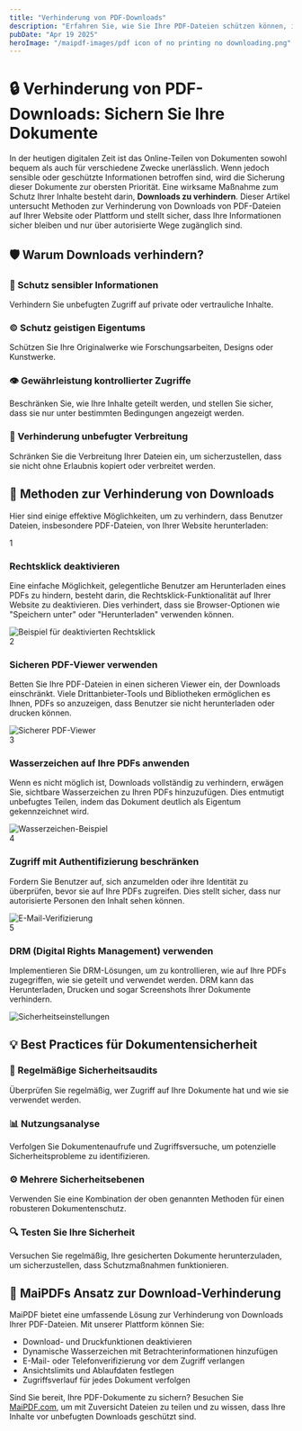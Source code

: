 ```yaml
---
title: "Verhinderung von PDF-Downloads"
description: "Erfahren Sie, wie Sie Ihre PDF-Dateien schützen können, indem Sie unbefugte Downloads verhindern."
pubDate: "Apr 19 2025"
heroImage: "/maipdf-images/pdf icon of no printing no downloading.png"
---
```


# 🔒 Verhinderung von PDF-Downloads: Sichern Sie Ihre Dokumente

<div class="intro-panel">
  In der heutigen digitalen Zeit ist das Online-Teilen von Dokumenten sowohl bequem als auch für verschiedene Zwecke unerlässlich. Wenn jedoch sensible oder geschützte Informationen betroffen sind, wird die Sicherung dieser Dokumente zur obersten Priorität. Eine wirksame Maßnahme zum Schutz Ihrer Inhalte besteht darin, <strong>Downloads zu verhindern</strong>. Dieser Artikel untersucht Methoden zur Verhinderung von Downloads von PDF-Dateien auf Ihrer Website oder Plattform und stellt sicher, dass Ihre Informationen sicher bleiben und nur über autorisierte Wege zugänglich sind.
</div>

## 🛡️ Warum Downloads verhindern?

<div class="features-grid">
  <div class="card">
    <h3>🔐 Schutz sensibler Informationen</h3>
    <p>Verhindern Sie unbefugten Zugriff auf private oder vertrauliche Inhalte.</p>
  </div>
  
  <div class="card">
    <h3>©️ Schutz geistigen Eigentums</h3>
    <p>Schützen Sie Ihre Originalwerke wie Forschungsarbeiten, Designs oder Kunstwerke.</p>
  </div>
  
  <div class="card">
    <h3>👁️ Gewährleistung kontrollierter Zugriffe</h3>
    <p>Beschränken Sie, wie Ihre Inhalte geteilt werden, und stellen Sie sicher, dass sie nur unter bestimmten Bedingungen angezeigt werden.</p>
  </div>
  
  <div class="card">
    <h3>🚫 Verhinderung unbefugter Verbreitung</h3>
    <p>Schränken Sie die Verbreitung Ihrer Dateien ein, um sicherzustellen, dass sie nicht ohne Erlaubnis kopiert oder verbreitet werden.</p>
  </div>
</div>

## 🔧 Methoden zur Verhinderung von Downloads

Hier sind einige effektive Möglichkeiten, um zu verhindern, dass Benutzer Dateien, insbesondere PDF-Dateien, von Ihrer Website herunterladen:

<div class="steps-container">
  <div class="step">
    <div class="step-number">1</div>
    <div class="step-content">
      <h3>Rechtsklick deaktivieren</h3>
      <p>Eine einfache Möglichkeit, gelegentliche Benutzer am Herunterladen eines PDFs zu hindern, besteht darin, die Rechtsklick-Funktionalität auf Ihrer Website zu deaktivieren. Dies verhindert, dass sie Browser-Optionen wie "Speichern unter" oder "Herunterladen" verwenden können.</p>
      <img src="/maipdf-images/check%20pdf%20open%20result.png" alt="Beispiel für deaktivierten Rechtsklick" />
    </div>
  </div>
  
  <div class="step">
    <div class="step-number">2</div>
    <div class="step-content">
      <h3>Sicheren PDF-Viewer verwenden</h3>
      <p>Betten Sie Ihre PDF-Dateien in einen sicheren Viewer ein, der Downloads einschränkt. Viele Drittanbieter-Tools und Bibliotheken ermöglichen es Ihnen, PDFs so anzuzeigen, dass Benutzer sie nicht herunterladen oder drucken können.</p>
      <img src="/maipdf-images/pdf%20native%20view%20on%20ui.png" alt="Sicherer PDF-Viewer" />
    </div>
  </div>
  
  <div class="step">
    <div class="step-number">3</div>
    <div class="step-content">
      <h3>Wasserzeichen auf Ihre PDFs anwenden</h3>
      <p>Wenn es nicht möglich ist, Downloads vollständig zu verhindern, erwägen Sie, sichtbare Wasserzeichen zu Ihren PDFs hinzuzufügen. Dies entmutigt unbefugtes Teilen, indem das Dokument deutlich als Eigentum gekennzeichnet wird.</p>
      <img src="/maipdf-images/check%20water%20mark%20information.png" alt="Wasserzeichen-Beispiel" />
    </div>
  </div>
  
  <div class="step">
    <div class="step-number">4</div>
    <div class="step-content">
      <h3>Zugriff mit Authentifizierung beschränken</h3>
      <p>Fordern Sie Benutzer auf, sich anzumelden oder ihre Identität zu überprüfen, bevor sie auf Ihre PDFs zugreifen. Dies stellt sicher, dass nur autorisierte Personen den Inhalt sehen können.</p>
      <img src="/maipdf-images/get%20email%20verification%20before%20read.jpg" alt="E-Mail-Verifizierung" />
    </div>
  </div>
  
  <div class="step">
    <div class="step-number">5</div>
    <div class="step-content">
      <h3>DRM (Digital Rights Management) verwenden</h3>
      <p>Implementieren Sie DRM-Lösungen, um zu kontrollieren, wie auf Ihre PDFs zugegriffen, wie sie geteilt und verwendet werden. DRM kann das Herunterladen, Drucken und sogar Screenshots Ihrer Dokumente verhindern.</p>
      <img src="/maipdf-images/security%20setting.png" alt="Sicherheitseinstellungen" />
    </div>
  </div>
</div>

## 💡 Best Practices für Dokumentensicherheit

<div class="features-grid">
  <div class="feature-card">
    <h3>🔄 Regelmäßige Sicherheitsaudits</h3>
    <p>Überprüfen Sie regelmäßig, wer Zugriff auf Ihre Dokumente hat und wie sie verwendet werden.</p>
  </div>
  
  <div class="feature-card">
    <h3>📊 Nutzungsanalyse</h3>
    <p>Verfolgen Sie Dokumentenaufrufe und Zugriffsversuche, um potenzielle Sicherheitsprobleme zu identifizieren.</p>
  </div>
  
  <div class="feature-card">
    <h3>⚙️ Mehrere Sicherheitsebenen</h3>
    <p>Verwenden Sie eine Kombination der oben genannten Methoden für einen robusteren Dokumentenschutz.</p>
  </div>
  
  <div class="feature-card">
    <h3>🔍 Testen Sie Ihre Sicherheit</h3>
    <p>Versuchen Sie regelmäßig, Ihre gesicherten Dokumente herunterzuladen, um sicherzustellen, dass Schutzmaßnahmen funktionieren.</p>
  </div>
</div>

## 🌟 MaiPDFs Ansatz zur Download-Verhinderung

<div class="intro-panel">
  <p>MaiPDF bietet eine umfassende Lösung zur Verhinderung von Downloads Ihrer PDF-Dateien. Mit unserer Plattform können Sie:</p>
  
  <ul>
    <li>Download- und Druckfunktionen deaktivieren</li>
    <li>Dynamische Wasserzeichen mit Betrachterinformationen hinzufügen</li>
    <li>E-Mail- oder Telefonverifizierung vor dem Zugriff verlangen</li>
    <li>Ansichtslimits und Ablaufdaten festlegen</li>
    <li>Zugriffsverlauf für jedes Dokument verfolgen</li>
  </ul>
</div>

<div class="cta-container">
  <p>Sind Sie bereit, Ihre PDF-Dokumente zu sichern? Besuchen Sie <a href="https://maipdf.com">MaiPDF.com</a>, um mit Zuversicht Dateien zu teilen und zu wissen, dass Ihre Inhalte vor unbefugten Downloads geschützt sind.</p>
</div>